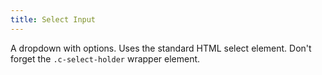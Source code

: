 ```yaml
---
title: Select Input
---
```


A dropdown with options. Uses the standard HTML select element. Don't forget the `.c-select-holder` wrapper element.